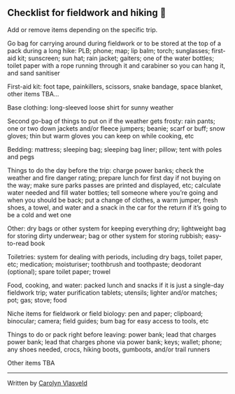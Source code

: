 ## Checklist for fieldwork and hiking 🥾

Add or remove items depending on the specific trip.

Go bag for carrying around during fieldwork or to be stored at the top of a pack during a long hike: PLB; phone; map; lip balm; torch; sunglasses; first-aid kit; sunscreen; sun hat; rain jacket; gaiters; one of the water bottles; toilet paper with a rope running through it and carabiner so you can hang it, and sand sanitiser

First-aid kit: foot tape, painkillers, scissors, snake bandage, space blanket, other items TBA…

Base clothing: long-sleeved loose shirt for sunny weather

Second go-bag of things to put on if the weather gets frosty: rain pants; one or two down jackets and/or fleece jumpers; beanie; scarf or buff; snow gloves; thin but warm gloves you can keep on while cooking, etc

Bedding: mattress; sleeping bag; sleeping bag liner; pillow; tent with poles and pegs

Things to do the day before the trip: charge power banks; check the weather and fire danger rating; prepare lunch for first day if not buying on the way; make sure parks passes are printed and displayed, etc; calculate water needed and fill water bottles; tell someone where you’re going and when you should be back; put a change of clothes, a warm jumper, fresh shoes, a towel, and water and a snack in the car for the return if it’s going to be a cold and wet one

Other: dry bags or other system for keeping everything dry; lightweight bag for storing dirty underwear; bag or other system for storing rubbish; easy-to-read book

Toiletries: system for dealing with periods, including dry bags, toilet paper, etc; medication; moisturiser; toothbrush and toothpaste; deodorant (optional); spare toilet paper; trowel

Food, cooking, and water: packed lunch and snacks if it is just a single-day fieldwork trip; water purification tablets; utensils; lighter and/or matches; pot; gas; stove; food

Niche items for fieldwork or field biology: pen and paper; clipboard; binocular; camera; field guides; bum bag for easy access to tools, etc

Things to do or pack right before leaving: power bank; lead that charges power bank; lead that charges phone via power bank; keys; wallet; phone; any shoes needed, crocs, hiking boots, gumboots, and/or trail runners

Other items TBA

---

Written by [Carolyn Vlasveld](https://carolynvlasveld.github.io/)
